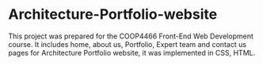 # Architecture-Portfolio-website
This project was prepared for the COOP4466 Front-End Web Development course. It includes home, about us, Portfolio, Expert team and contact us pages for Architecture Portfolio website, it was implemented in CSS, HTML.
